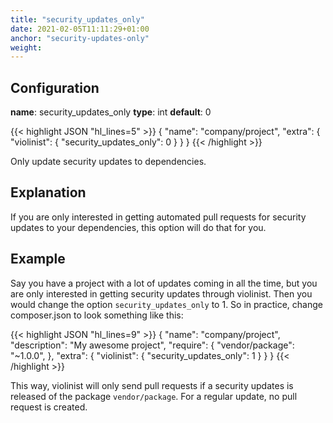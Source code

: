 ```yaml
---
title: "security_updates_only"
date: 2021-02-05T11:11:29+01:00
anchor: "security-updates-only"
weight:
---
```


## Configuration

__name__: security_updates_only
__type__: int
__default__: 0

{{< highlight JSON "hl_lines=5" >}}
{
  "name": "company/project",
  "extra": {
    "violinist": {
      "security_updates_only": 0
    }
  }
}
{{< /highlight >}}

Only update security updates to dependencies.

## Explanation

If you are only interested in getting automated pull requests for security updates to your dependencies, this option will do that for you.

## Example

Say you have a project with a lot of updates coming in all the time, but you are only interested in getting security updates through violinist. Then you would change the option `security_updates_only` to 1. So in practice, change composer.json to look something like this:

{{< highlight JSON "hl_lines=9" >}}
{
  "name": "company/project",
  "description": "My awesome project",
  "require": {
    "vendor/package": "~1.0.0",
  },
  "extra": {
    "violinist": {
      "security_updates_only": 1
    }
  }
}
{{< /highlight >}}

This way, violinist will only send pull requests if a security updates is released of the package `vendor/package`. For a regular update, no pull request is created.
